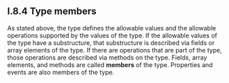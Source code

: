 ## I.8.4 Type members
As stated above, the type defines the allowable values and the allowable operations supported by the values of the type. If the allowable values of the type have a substructure, that substructure is described via fields or array elements of the type. If there are operations that are part of the type, those operations are described via methods on the type. Fields, array elements, and methods are called **members** of the type. Properties and events are also members of the type.

